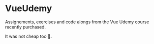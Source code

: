 # VueUdemy

Assignements, exercises and code alongs from the Vue Udemy course recently purchased. 

It was not cheap too 🤣.
